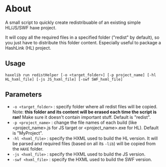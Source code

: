 # About

A small script to quickly create redistribuable of an existing simple HL/JS/SWF haxe project.

It will copy all the required files in a specified folder ("redist" by default), so you just have to distribute this folder content. Especially useful to package a HashLink (HL) project.

## Usage

``
haxelib run redistHelper [-o <target_folder>] [-p project_name] [-hl HL_hxml_file] [-js JS_hxml_file] [-swf SWF_hxml_file]
``

## Parameters

 - ``-o <target_folder>`` : specify folder where all redist files will be copied. Note: **this folder and its content will be erased each time the script is ran!** Make sure it doesn't contain important stuff. Default is "redist".
 - ``-p <project_name>`` : change the file names of each build (like <project_name>.js for JS target or <project_name>.exe for HL). Default is "MyProject".
 - ``-hl <hxml_file>`` : specify the HXML used to build the HL version. It will be parsed and required files (based on all its ``-lib``) will be copied from the ``HAXE`` folder.
 - ``-js <hxml_file>`` : specify the HXML used to build the JS version.
 - ``-swf <hxml_file>`` : specify the HXML used to build the SWF version.

